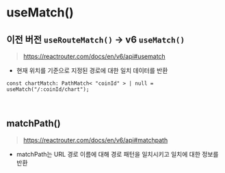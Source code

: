 # useMatch()
## 이전 버전 `useRouteMatch()` &rarr; v6 `useMatch()`
> https://reactrouter.com/docs/en/v6/api#usematch
- 현재 위치를 기준으로 지정된 경로에 대한 일치 데이터를 반환
```tsx
const chartMatch: PathMatch< "coinId" > | null = useMatch("/:coinId/chart");
```

<br />

## matchPath()
> https://reactrouter.com/docs/en/v6/api#matchpath
- matchPath는 URL 경로 이름에 대해 경로 패턴을 일치시키고 일치에 대한 정보를 반환
